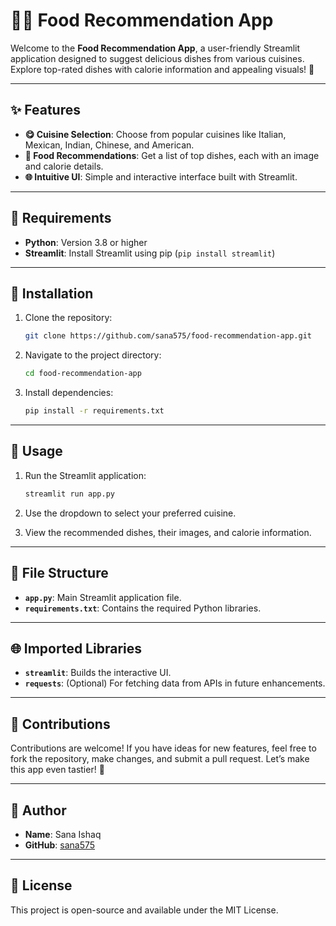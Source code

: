 # 🍝‍🍽️ Food Recommendation App

Welcome to the **Food Recommendation App**, a user-friendly Streamlit application designed to suggest delicious dishes from various cuisines. Explore top-rated dishes with calorie information and appealing visuals! 🍲

---

## ✨ Features

- **😋 Cuisine Selection**: Choose from popular cuisines like Italian, Mexican, Indian, Chinese, and American.
- **🍲 Food Recommendations**: Get a list of top dishes, each with an image and calorie details.
- **🌐 Intuitive UI**: Simple and interactive interface built with Streamlit.

---

## 🔧 Requirements

- **Python**: Version 3.8 or higher
- **Streamlit**: Install Streamlit using pip (`pip install streamlit`)

---

## 🚀 Installation

1. Clone the repository:

   ```bash
   git clone https://github.com/sana575/food-recommendation-app.git
   ```

2. Navigate to the project directory:

   ```bash
   cd food-recommendation-app
   ```

3. Install dependencies:

   ```bash
   pip install -r requirements.txt
   ```

---

## 🚨 Usage

1. Run the Streamlit application:

   ```bash
   streamlit run app.py
   ```

2. Use the dropdown to select your preferred cuisine.

3. View the recommended dishes, their images, and calorie information.

---

## 📂 File Structure

- **`app.py`**: Main Streamlit application file.
- **`requirements.txt`**: Contains the required Python libraries.

---

## 🌐 Imported Libraries

- **`streamlit`**: Builds the interactive UI.
- **`requests`**: (Optional) For fetching data from APIs in future enhancements.

---

## 🙏 Contributions

Contributions are welcome! If you have ideas for new features, feel free to fork the repository, make changes, and submit a pull request. Let’s make this app even tastier! 🍲

---

## 👤 Author

- **Name**: Sana Ishaq
- **GitHub**: [sana575](https://github.com/sana575)

---

## 📑 License

This project is open-source and available under the MIT License.

